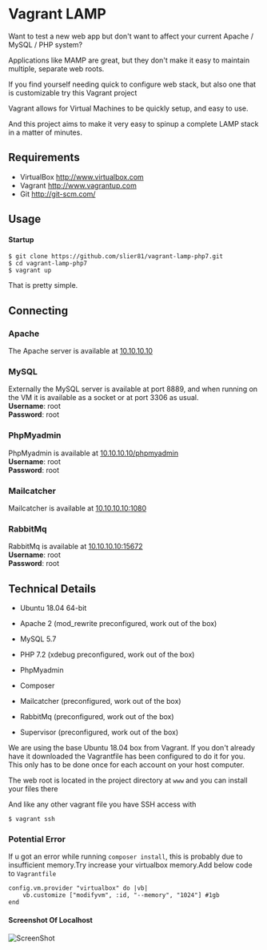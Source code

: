 # Vagrant LAMP

Want to test a new web app but don't want to affect your current Apache / MySQL / PHP system?

Applications like MAMP are great, but they don't make it easy to maintain multiple, separate
web roots.

If you find yourself needing quick to configure web stack, but also one that is customizable try this Vagrant project

Vagrant allows for Virtual Machines to be quickly setup, and easy to use.

And this project aims to make it very easy to spinup a complete LAMP stack in a matter of minutes.


## Requirements
* VirtualBox <http://www.virtualbox.com>
* Vagrant <http://www.vagrantup.com>
* Git <http://git-scm.com/>
  

## Usage



#### Startup
```
$ git clone https://github.com/slier81/vagrant-lamp-php7.git
$ cd vagrant-lamp-php7
$ vagrant up
```

That is pretty simple.


## Connecting


### Apache
The Apache server is available at [10.10.10.10](http://10.10.10.10)

### MySQL
Externally the MySQL server is available at port 8889, and when running on the VM it is available as a socket or at port 3306 as usual.  
**Username**: root  
**Password**: root

### PhpMyadmin
PhpMyadmin is available at [10.10.10.10/phpmyadmin](http://10.10.10.10/phpmyadmin)  
**Username**: root  
**Password**: root


### Mailcatcher
Mailcatcher is available at [10.10.10.10:1080](http://10.10.10.10:1080)


### RabbitMq
RabbitMq is available at [10.10.10.10:15672](http://10.10.10.10:15672)  
**Username**: root  
**Password**: root


## Technical Details
* Ubuntu 18.04 64-bit

* Apache 2 (mod_rewrite preconfigured, work out of the box)

* MySQL 5.7

* PHP 7.2 (xdebug preconfigured, work out of the box)

* PhpMyadmin

* Composer

* Mailcatcher (preconfigured, work out of the box)

* RabbitMq (preconfigured, work out of the box)

* Supervisor (preconfigured, work out of the box)


We are using the base Ubuntu 18.04 box from Vagrant. If you don't already have it downloaded the Vagrantfile has been configured to do it for you. This only has to be done once for each account on your host computer.

The web root is located in the project directory at `www` and you can install your files there

And like any other vagrant file you have SSH access with

```
$ vagrant ssh
```
### Potential Error

If u got an error while running `composer install`, this is probably due to insufficient memory.Try increase your virtualbox memory.Add below code to `Vagrantfile`

```
config.vm.provider "virtualbox" do |vb|
    vb.customize ["modifyvm", :id, "--memory", "1024"] #1gb
end
```


#### Screenshot Of Localhost

![ScreenShot](https://i.imgur.com/Jn1zlAT.png)
